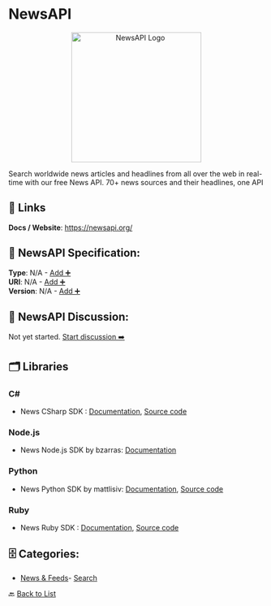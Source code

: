 # NewsAPI
<p align="center">
    <img width="256" src="https://raw.githubusercontent.com/apis-list/apis-list/main/apis/newsapi/logo_256x256.png" alt="NewsAPI Logo"/>
</p>
Search worldwide news articles and headlines from all over the web in real-time with our free News API. 70+ news sources and their headlines, one API

##  🔗 Links
**Docs / Website**: https://newsapi.org/

## 🧬 NewsAPI Specification:
**Type**: N/A - [Add ➕](https://github.com/apis-list/apis-list/edit/main/apis.yaml#L13309)  
**URI**: N/A - [Add ➕](https://github.com/apis-list/apis-list/edit/main/apis.yaml#L13309)  
**Version**: N/A - [Add ➕](https://github.com/apis-list/apis-list/edit/main/apis.yaml#L13309)

## 💬 NewsAPI Discussion:
Not yet started. [Start discussion ➡️](https://github.com/apis-list/apis-list/discussions/new)

## 🗂️ Libraries
### C#
- News CSharp SDK : [Documentation](https://newsapi.org/docs/client-libraries/csharp), [Source code](https://github.com/News-API-gh/News-API-csharp)
### Node.js
- News Node.js SDK by bzarras: [Documentation](https://newsapi.org/docs/client-libraries/node-js)
### Python
- News Python SDK by mattlisiv: [Documentation](https://newsapi.org/docs/client-libraries/python), [Source code](https://github.com/mattlisiv/newsapi-python)
### Ruby
- News Ruby SDK : [Documentation](https://newsapi.org/docs/client-libraries/ruby), [Source code](https://github.com/olegmikhnovich/News-API-ruby)


## 🗄️ Categories:
- [News & Feeds](https://github.com/apis-list/apis-list#news--feeds-)- [Search](https://github.com/apis-list/apis-list#search-)

🔙  [Back to List](https://github.com/apis-list/apis-list)
